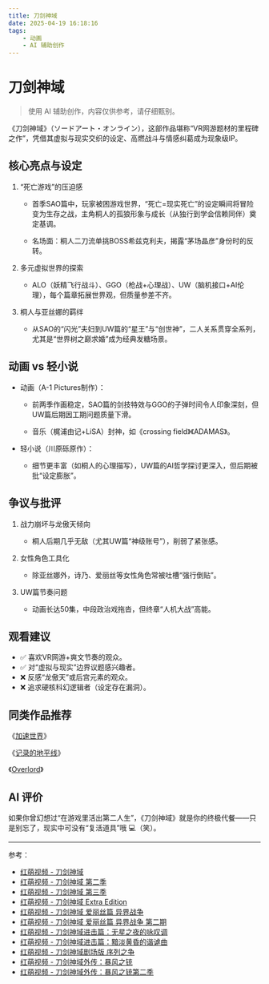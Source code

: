 ```yaml
---
title: 刀剑神域
date: 2025-04-19 16:18:16
tags:
    - 动画
    - AI 辅助创作
---
```


# 刀剑神域

> 使用 AI 辅助创作，内容仅供参考，请仔细甄别。

《刀剑神域》（ソードアート・オンライン），这部作品堪称“VR网游题材的里程碑之作”，凭借其虚拟与现实交织的设定、高燃战斗与情感纠葛成为现象级IP。

## 核心亮点与设定

1. “死亡游戏”的压迫感

   * 首季SAO篇中，玩家被困游戏世界，“死亡=现实死亡”的设定瞬间将冒险变为生存之战，主角桐人的孤狼形象与成长（从独行到学会信赖同伴）奠定基调。

   * 名场面：桐人二刀流单挑BOSS希兹克利夫，揭露“茅场晶彦”身份时的反转。

2. 多元虚拟世界的探索

   * ALO（妖精飞行战斗）、GGO（枪战+心理战）、UW（脑机接口+AI伦理），每个篇章拓展世界观，但质量参差不齐。

3. 桐人与亚丝娜的羁绊

   * 从SAO的“闪光”夫妇到UW篇的“星王”与“创世神”，二人关系贯穿全系列，尤其是“世界树之巅求婚”成为经典发糖场景。

## 动画 vs 轻小说

* 动画（A-1 Pictures制作）：

  * 前两季作画稳定，SAO篇的剑技特效与GGO的子弹时间令人印象深刻，但UW篇后期因工期问题质量下滑。

  * 音乐（梶浦由记+LiSA）封神，如《crossing field》《ADAMAS》。

* 轻小说（川原砾原作）：

  * 细节更丰富（如桐人的心理描写），UW篇的AI哲学探讨更深入，但后期被批“设定膨胀”。

## 争议与批评

1. 战力崩坏与龙傲天倾向

   * 桐人后期几乎无敌（尤其UW篇“神级账号”），削弱了紧张感。

2. 女性角色工具化

   * 除亚丝娜外，诗乃、爱丽丝等女性角色常被吐槽“强行倒贴”。

3. UW篇节奏问题

   * 动画长达50集，中段政治戏拖沓，但终章“人机大战”高能。

## 观看建议

* ✅ 喜欢VR网游+爽文节奏的观众。
* ✅ 对“虚拟与现实”边界议题感兴趣者。
* ❌ 反感“龙傲天”或后宫元素的观众。
* ❌ 追求硬核科幻逻辑者（设定存在漏洞）。

## 同类作品推荐
《[加速世界](https://hmoe.xyz/video/15535)》

《[记录的地平线](https://hmoe.xyz/video/13907)》

《[Overlord](https://hmoe.xyz/video/12172)》

## AI 评价

如果你曾幻想过“在游戏里活出第二人生”，《刀剑神域》就是你的终极代餐——只是别忘了，现实中可没有“复活道具”哦 💻（笑）。

---

参考：

* [红萌视频 - 刀剑神域](https://hmoe.xyz/video/34251)
* [红萌视频 - 刀剑神域 第二季](https://hmoe.xyz/video/12237)
* [红萌视频 - 刀剑神域 第三季](https://hmoe.xyz/video/12474)
* [红萌视频 - 刀剑神域 Extra Edition](https://hmoe.xyz/video/14397)
* [红萌视频 - 刀剑神域 爱丽丝篇 异界战争](https://hmoe.xyz/video/13037)
* [红萌视频 - 刀剑神域 爱丽丝篇 异界战争 第二期](https://hmoe.xyz/video/12924)
* [红萌视频 - 刀剑神域进击篇：无星之夜的咏叹调](https://hmoe.xyz/video/12365)
* [红萌视频 - 刀剑神域进击篇：黯淡黄昏的谐谑曲](https://hmoe.xyz/video/12578)
* [红萌视频 - 刀剑神域剧场版 序列之争](https://hmoe.xyz/video/13721)
* [红萌视频 - 刀剑神域外传：暴风之铳](https://hmoe.xyz/video/14162)
* [红萌视频 - 刀剑神域外传：暴风之铳第二季](https://hmoe.xyz/video/39016)
